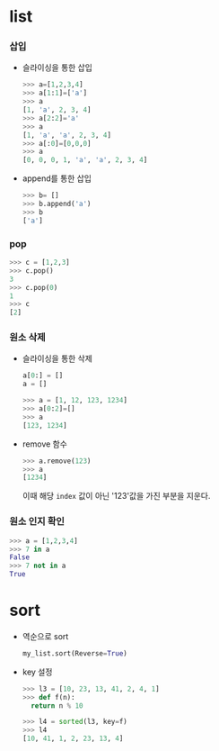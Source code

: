 # list

### 삽입

- 슬라이싱을 통한 삽입

    ```python
    >>> a=[1,2,3,4]
    >>> a[1:1]=['a']
    >>> a
    [1, 'a', 2, 3, 4]
    >>> a[2:2]='a'
    >>> a
    [1, 'a', 'a', 2, 3, 4]
    >>> a[:0]=[0,0,0]
    >>> a
    [0, 0, 0, 1, 'a', 'a', 2, 3, 4]
    ```

- append를 통한 삽입

  ```python
  >>> b= []
  >>> b.append('a')
  >>> b
  ['a']
  ```

### pop

```python
>>> c = [1,2,3]
>>> c.pop()
3
>>> c.pop(0)
1
>>> c
[2]
```

### 원소 삭제

- 슬라이싱을 통한 삭제

  ```python
  a[0:] = []
  a = []
  
  >>> a = [1, 12, 123, 1234]
  >>> a[0:2]=[]
  >>> a
  [123, 1234]
  ```

- remove 함수

  ```python
  >>> a.remove(123)
  >>> a
  [1234]
  ```

  이때 해당 `index` 값이 아닌 '123'값을 가진 부분을 지운다.



### 원소 인지 확인

```python
>>> a = [1,2,3,4]
>>> 7 in a
False
>>> 7 not in a
True
```



# sort

- 역순으로 sort

  ```python
  my_list.sort(Reverse=True)
  ```

- key 설정

  ```python
  >>> l3 = [10, 23, 13, 41, 2, 4, 1]
  >>> def f(n):
  	return n % 10
  
  >>> l4 = sorted(l3, key=f)
  >>> l4
  [10, 41, 1, 2, 23, 13, 4]
  ```

  